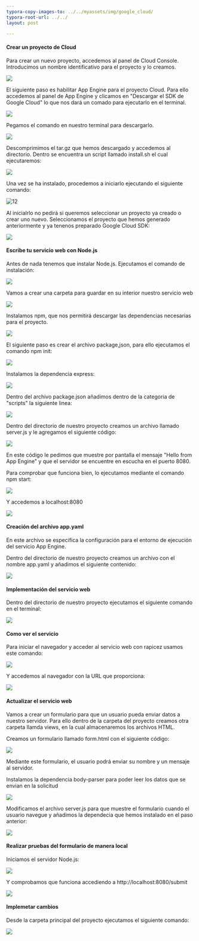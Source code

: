 ```yaml
---
typora-copy-images-to: ../../myassets/img/google_cloud/
typora-root-url: ../../
layout: post

---
```


#### Crear un proyecto de Cloud

Para crear un nuevo proyecto, accedemos al panel de Cloud Console. Introducimos un nombre identificativo para el proyecto y lo creamos.

![](/PePs/myassets/img/google_cloud/4.png)

El siguiente paso es habilitar App Engine para el proyecto Cloud. Para ello accedemos al panel de App Engine y clicamos en "Descargar el SDK de Google Cloud" lo que nos dará un comado para ejecutarlo en el terminal.

![](/PePs/myassets/img/google_cloud/6.png)

Pegamos el comando en nuestro terminal para descargarlo.

![](/PePs/myassets/img/google_cloud/8.png)



Descomprimimos el tar.gz que hemos descargado y accedemos al directorio. Dentro se encuentra un script llamado install.sh el cual ejecutaremos:

![](/PePs/myassets/img/google_cloud/11.png)



Una vez se ha instalado, procedemos a iniciarlo ejecutando el siguiente comando:

![]()![12](/PePs/myassets/img/google_cloud/12.png)



Al inicialrlo no pedirá si queremos seleccionar un proyecto ya creado o crear uno nuevo. Seleccionamos el proyecto que hemos generado anteriormente y ya tenenos preparado Google Cloud SDK:

![](/PePs/myassets/img/google_cloud/13.png)





#### Escribe tu servicio web con Node.js

Antes de nada tenemos que instalar Node.js. Ejecutamos el comando de instalación:

![](/PePs/myassets/img/google_cloud/7.png)



Vamos a crear una carpeta para guardar en su interior nuestro servicio web

![](/PePs/myassets/img/google_cloud/14.png)



Instalamos npm, que nos permitirá descargar las dependencias necesarias para el proyecto.

![](/PePs/myassets/img/google_cloud/15.png)



El siguiente paso es crear el archivo package,json, para ello ejecutamos el comando npm init:

![](/PePs/myassets/img/google_cloud/16.png)



Instalamos la dependencia express:

![](/PePs/myassets/img/google_cloud/18.png)



Dentro del archivo package.json añadimos dentro de la categoria de "scripts" la siguiente linea:

![](/PePs/myassets/img/google_cloud/19.png)



Dentro del directorio de nuestro proyecto creamos un archivo llamado server.js y le agregamos el siguiente código:

![](/PePs/myassets/img/google_cloud/21.png)

En este código le pedimos que muestre por pantalla el mensaje "Hello from App Engine" y que el servidor se encuentre en escucha en el puerto 8080.



Para comprobar que funciona bien, lo ejecutamos mediante el comando npm start:

![](/PePs/myassets/img/google_cloud/22.png)



Y accedemos a localhost:8080

![](/PePs/myassets/img/google_cloud/23.png)



#### Creación del archivo app.yaml

En este archivo se especifica la configuración para el entorno de ejecución del servicio App Engine.

Dentro del directorio de nuestro proyecto creamos un archivo con el nombre app.yaml y añadimos el siguiente contenido:

![](/PePs/myassets/img/google_cloud/25.png)



#### Implementación del servicio web

Dentro del directorio de nuestro proyecto ejecutamos el siguiente comando en el terminal:

![](/PePs/myassets/img/google_cloud/27.png)



#### Como ver el servicio

Para iniciar el navegador y acceder al servicio web con rapicez usamos este comando:

![](/PePs/myassets/img/google_cloud/29.png)



Y accedemos al navegador con la URL que proporciona:

![](/PePs/myassets/img/google_cloud/30.png)



#### Actualizar el servicio web

Vamos a crear un formulario para que un usuario pueda enviar datos a nuestro servidor. Para ello dentro de la carpeta del proyecto creamos otra carpeta llamda views, en la cual almacenaremos los archivos HTML. 

Creamos un formulario llamado form.html con el siguiente código:

![](/PePs/myassets/img/google_cloud/32.png)



Mediante este formulario, el usuario podrá enviar su nombre y un mensaje al servidor.



Instalamos la dependencia body-parser para poder leer los datos que se envian en la solicitud

![](/PePs/myassets/img/google_cloud/34.png)

Modificamos el archivo server.js para que muestre el formulario cuando el usuario navegue y añadimos la dependecia que hemos instalado en el paso anterior: 

![](/PePs/myassets/img/google_cloud/35.png)



#### Realizar pruebas del formulario de manera local

Iniciamos el servidor Node.js:

![](/PePs/myassets/img/google_cloud/22.png)



Y comprobamos que funciona accediendo a http://localhost:8080/submit

![](/PePs/myassets/img/google_cloud/36.png)



#### Implemetar cambios

Desde la carpeta principal del proyecto ejecutamos el siguiente comando:

![](/PePs/myassets/img/google_cloud/28.png)